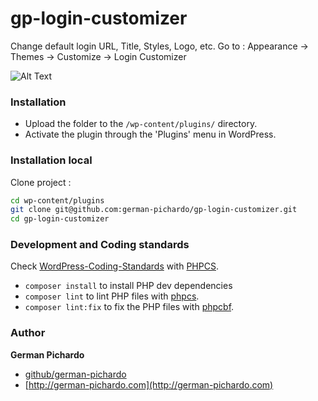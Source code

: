 # gp-login-customizer

Change default login URL, Title, Styles, Logo, etc. Go to : Appearance -> Themes -> Customize -> Login Customizer
   
![Alt Text](https://raw.githubusercontent.com/german-pichardo/gp-login-customizer/master/wp-assets/screenshot.gif)

### Installation ##

- Upload the folder to the `/wp-content/plugins/` directory.
- Activate the plugin through the 'Plugins' menu in WordPress.

### Installation local

Clone project :

```bash
cd wp-content/plugins
git clone git@github.com:german-pichardo/gp-login-customizer.git
cd gp-login-customizer
```

### Development and Coding standards

Check [WordPress-Coding-Standards](https://github.com/WordPress-Coding-Standards/WordPress-Coding-Standards) with [PHPCS](https://github.com/squizlabs/PHP_CodeSniffer).

- `composer install` to install PHP dev dependencies
- `composer lint` to lint PHP files with [phpcs](https://github.com/squizlabs/PHP_CodeSniffer).
- `composer lint:fix` to fix the PHP files with [phpcbf](https://github.com/squizlabs/PHP_CodeSniffer).

### Author

**German Pichardo**

* [github/german-pichardo](https://github.com/german-pichardo)
* [http://german-pichardo.com](http://german-pichardo.com)
